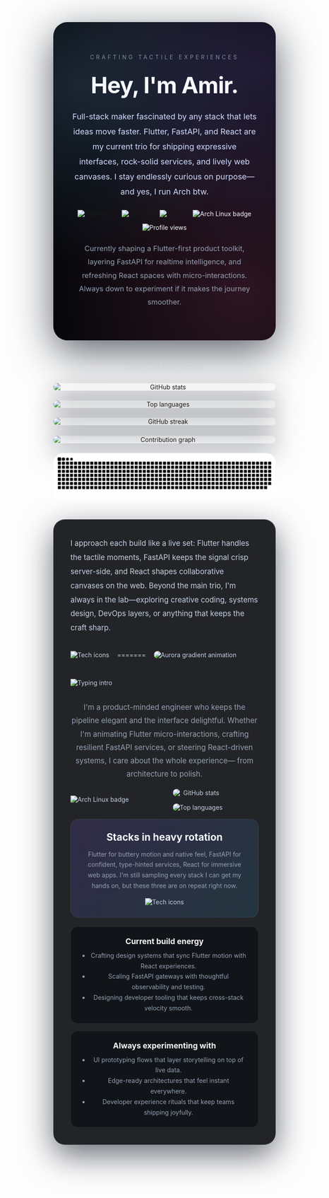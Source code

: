 <div align="center" style="position:relative; overflow:hidden; border-radius:32px; padding:72px 42px; max-width:1080px; margin:0 auto 48px; background:radial-gradient(circle at 10% 20%, rgba(130,201,255,0.16), transparent 55%), radial-gradient(circle at 90% 15%, rgba(167,127,255,0.18), transparent 55%), radial-gradient(circle at 85% 85%, rgba(255,99,159,0.16), transparent 60%), #05060a; box-shadow:0 26px 90px rgba(8,15,30,0.65);">
  <img src="https://raw.githubusercontent.com/andreasbm/readme/master/assets/cover/cover6.gif" alt="Gradient mesh animation" style="position:absolute; inset:-12% -6%; width:112%; height:112%; object-fit:cover; opacity:0.45; filter:saturate(130%) blur(0.5px);" />
  <div style="position:relative; z-index:2; display:grid; gap:24px; justify-items:center; color:#f8f9ff; font-family:'Inter', 'Segoe UI', sans-serif;">
    <span style="letter-spacing:0.38em; font-size:0.78rem; text-transform:uppercase; color:#7f8ea3;">Crafting tactile experiences</span>
    <h1 style="margin:0; font-family:'Space Grotesk', 'Inter', sans-serif; font-size:3.2rem; letter-spacing:-0.02em;">Hey, I'm Amir.</h1>
    <p style="max-width:760px; margin:0; font-size:1.12rem; line-height:1.9; color:#d2dcff;">
      Full-stack maker fascinated by any stack that lets ideas move faster. Flutter, FastAPI, and React are my current trio for shipping expressive interfaces, rock-solid services, and lively web canvases. I stay endlessly curious on purpose—and yes, I run Arch btw.
    </p>
    <div style="display:flex; flex-wrap:wrap; gap:14px; justify-content:center;">
      <a href="mailto:amirbeigicontact@gmail.com" style="text-decoration:none;"><img src="https://img.shields.io/badge/Email-amirbeigicontact%40gmail.com-ff6b6b?style=for-the-badge&logo=gmail&logoColor=white" alt="Email Amir" /></a>
      <a href="https://www.linkedin.com/in/amir-beigi-code/" style="text-decoration:none;"><img src="https://img.shields.io/badge/LinkedIn-Amir%20Beigi-0A66C2?style=for-the-badge&logo=linkedin&logoColor=white" alt="LinkedIn" /></a>
      <a href="https://github.com/Amir-beigi-84" style="text-decoration:none;"><img src="https://img.shields.io/badge/GitHub-Amir--beigi--84-181717?style=for-the-badge&logo=github&logoColor=white" alt="GitHub" /></a>
      <img src="https://img.shields.io/badge/Arch%20Linux-1793D1?style=for-the-badge&logo=archlinux&logoColor=white" alt="Arch Linux badge" />
      <img src="https://komarev.com/ghpvc/?username=Amir-beigi-84&style=for-the-badge&color=7f5af0&label=PROFILE+VIEWS" alt="Profile views" />
    </div>
    <p style="max-width:700px; margin:0; font-size:1.02rem; line-height:1.85; color:#94a1b2;">
      Currently shaping a Flutter-first product toolkit, layering FastAPI for realtime intelligence, and refreshing React spaces with micro-interactions. Always down to experiment if it makes the journey smoother.
    </p>
  </div>
</div>

<div align="center" style="max-width:1080px; margin:0 auto 40px; display:grid; gap:24px; font-family:'Inter', sans-serif;">
  <h2 style="margin:0; color:#f8f9ff; font-weight:600; letter-spacing:-0.01em;">Live GitHub signal</h2>
  <div style="display:grid; gap:22px; grid-template-columns:repeat(auto-fit, minmax(280px, 1fr));">
    <img src="https://github-readme-stats.vercel.app/api?username=Amir-beigi-84&show_icons=true&hide_border=true&bg_color=05060a&title_color=7f5af0&text_color=d2dcff&icon_color=2cb6f6" alt="GitHub stats" style="border-radius:22px; box-shadow:0 18px 55px rgba(8,15,30,0.55);" />
    <img src="https://github-readme-stats.vercel.app/api/top-langs/?username=Amir-beigi-84&layout=compact&hide_border=true&bg_color=05060a&title_color=7f5af0&text_color=d2dcff" alt="Top languages" style="border-radius:22px; box-shadow:0 18px 55px rgba(8,15,30,0.55);" />
    <img src="https://streak-stats.demolab.com?user=Amir-beigi-84&theme=transparent&hide_border=true&dates=94a1b2&ring=7f5af0&fire=2cb6f6&currStreakLabel=f8f9ff" alt="GitHub streak" style="border-radius:22px; box-shadow:0 18px 55px rgba(8,15,30,0.55);" />
  </div>
  <div style="display:grid; gap:22px;">
    <img src="https://github-readme-activity-graph.vercel.app/graph?username=Amir-beigi-84&bg_color=05060a&color=7f5af0&line=2cb6f6&point=f8f9ff&area=true&hide_border=true" alt="Contribution graph" style="border-radius:22px; box-shadow:0 18px 55px rgba(8,15,30,0.55);" />
    <img src="https://raw.githubusercontent.com/Platane/snk/output/github-contribution-grid-snake-dark.svg" alt="GitHub contribution snake" style="border-radius:22px;" />
  </div>
</div>

<div align="center" style="max-width:1040px; margin:0 auto 48px; font-family:'Inter', sans-serif; color:#c5d1e3; display:grid; gap:28px;">
  <div style="background:rgba(5,6,10,0.88); border:1px solid rgba(148,161,178,0.18); border-radius:26px; padding:38px; box-shadow:0 24px 70px rgba(8,15,30,0.6); text-align:left; display:grid; gap:22px;">
    <p style="margin:0; font-size:1.05rem; line-height:1.9;">
      I approach each build like a live set: Flutter handles the tactile moments, FastAPI keeps the signal crisp server-side, and React shapes collaborative canvases on the web. Beyond the main trio, I'm always in the lab—exploring creative coding, systems design, DevOps layers, or anything that keeps the craft sharp.
    </p>
    <div style="display:flex; flex-wrap:wrap; gap:18px; align-items:center;">
      <img src="https://skillicons.dev/icons?i=flutter,dart,fastapi,python,react,ts,tailwind,nextjs,postgres,redis,linux,figma,cloudflare,docker,kubernetes" alt="Tech icons" style="max-width:100%;" />
=======
<p align="center">
  <img src="https://raw.githubusercontent.com/Anmol-Baranwal/Awesome-README-Templates/main/Assets/Gif/aurora.gif" alt="Aurora gradient animation" style="width:100%; max-width:960px; border-radius:28px;" />
</p>

<p align="center">
  <img src="https://readme-typing-svg.demolab.com?font=JetBrains+Mono&weight=600&size=24&duration=3800&pause=1400&color=7F5AF0&center=true&vCenter=true&width=600&lines=Hey%2C+I'm+Amir.;I+use+Arch%2C+btw.;Flutter+%2B+FastAPI+%2B+React+in+flow.;Forever+curious+about+every+stack." alt="Typing intro" />
</p>

<p align="center" style="max-width:760px; margin: 0 auto; font-family:'Inter',sans-serif; color:#94a1b2; font-size:1.05rem; line-height:1.8;">
  I'm a product-minded engineer who keeps the pipeline elegant and the interface delightful. Whether I'm animating Flutter
  micro-interactions, crafting resilient FastAPI services, or steering React-driven systems, I care about the whole experience—
  from architecture to polish.
</p>

<p align="center" style="margin-top: 12px;">
  <img src="https://img.shields.io/badge/Arch%20Linux-1793D1?style=for-the-badge&logo=archlinux&logoColor=white" alt="Arch Linux badge" />
</p>

<br />

<div align="center" style="display:grid; gap:16px; max-width:860px; margin:0 auto;">
  <img src="https://github-readme-stats.vercel.app/api?username=amir&show_icons=true&hide_border=true&bg_color=0d1117&title_color=7f5af0&text_color=ccd6f6&icon_color=2cb6f6" alt="GitHub stats" style="border-radius:18px;" />
  <img src="https://github-readme-stats.vercel.app/api/top-langs/?username=amir&layout=compact&hide_border=true&bg_color=0d1117&title_color=7f5af0&text_color=ccd6f6" alt="Top languages" style="border-radius:18px;" />
</div>

<br />

<div align="center" style="max-width:860px; margin:0 auto; display:grid; gap:20px; font-family:'Inter',sans-serif;">
  <div style="background:linear-gradient(135deg,rgba(127,90,240,0.16),rgba(44,182,246,0.12)); padding:26px 28px; border-radius:18px; border:1px solid rgba(148,161,178,0.15); backdrop-filter:blur(18px);">
    <h3 style="margin:0 0 14px; color:#f8f9ff; font-size:1.4rem;">Stacks in heavy rotation</h3>
    <p style="margin:0; color:#94a1b2; line-height:1.7;">
      Flutter for buttery motion and native feel, FastAPI for confident, type-hinted services, React for immersive web apps.
      I'm still sampling every stack I can get my hands on, but these three are on repeat right now.
    </p>
    <p style="margin:16px 0 0;">
      <img src="https://skillicons.dev/icons?i=flutter,fastapi,react,ts,python,dart" alt="Tech icons" />
    </p>
  </div>

  <div style="display:grid; gap:16px;">
    <div style="background:rgba(13,17,23,0.8); padding:22px 24px; border-radius:16px; border:1px solid rgba(148,161,178,0.14);">
      <h4 style="margin:0 0 10px; color:#f8f9ff; font-size:1.1rem;">Current build energy</h4>
      <ul style="margin:0; padding-left:18px; color:#94a1b2; line-height:1.7;">
        <li>Crafting design systems that sync Flutter motion with React experiences.</li>
        <li>Scaling FastAPI gateways with thoughtful observability and testing.</li>
        <li>Designing developer tooling that keeps cross-stack velocity smooth.</li>
      </ul>
    </div>
    <div style="background:rgba(13,17,23,0.8); padding:22px 24px; border-radius:16px; border:1px solid rgba(148,161,178,0.14);">
      <h4 style="margin:0 0 10px; color:#f8f9ff; font-size:1.1rem;">Always experimenting with</h4>
      <ul style="margin:0; padding-left:18px; color:#94a1b2; line-height:1.7;">
        <li>UI prototyping flows that layer storytelling on top of live data.</li>
        <li>Edge-ready architectures that feel instant everywhere.</li>
        <li>Developer experience rituals that keep teams shipping joyfully.</li>
      </ul>
    </div>
  </div>
</div>

